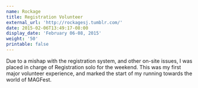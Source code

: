 ```yaml
---
name: Rockage
title: Registration Volunteer
external_url: 'http://rockagesj.tumblr.com/'
date: 2015-02-06T13:49:17-08:00
display_date: 'February 06-08, 2015'
weight: '50'
printable: false
---
```

Due to a mishap with the registration system, and other on-site issues, I was placed in charge of Registration solo for the weekend. This was my first major volunteer experience, and marked the start of my running towards the world of MAGFest.
